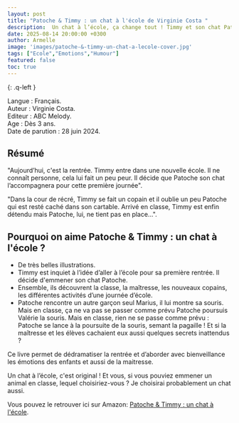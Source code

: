 ```yaml
---
layout: post
title: "Patoche & Timmy : un chat à l'école de Virginie Costa "
description:  Un chat à l’école, ça change tout ! Timmy et son chat Patoche nous font découvrir la rentrée sous un regard original et plein d'aventures. 
date: 2025-08-14 20:00:00 +0300
author: Armelle
image: 'images/patoche-&-timmy-un-chat-a-lecole-cover.jpg'
tags: ["Ecole","Emotions","Humour"]
featured: false
toc: true
---
```


{: .q-left }

Langue : Français.      
Auteur : Virginie Costa.     
Editeur : ABC Melody.                
Age : Dès 3 ans.                             
Date de parution : 28 juin 2024.         

## Résumé

"Aujourd’hui, c'est la rentrée. Timmy entre dans une nouvelle école. Il ne connaît personne, cela lui fait un peu peur. Il décide que Patoche son chat l’accompagnera pour cette première journée".

"Dans la cour de récré, Timmy se fait un copain et il oublie un peu Patoche qui est resté caché dans son cartable. Arrivé en classe, Timmy est enfin détendu mais Patoche, lui, ne tient pas en place...".

## Pourquoi on aime Patoche & Timmy : un chat à l'école ?

- De très belles illustrations.
- Timmy est inquiet à l’idée d’aller à l’école pour sa première rentrée. Il décide d'emmener son chat Patoche.
- Ensemble, ils découvrent la classe, la maîtresse, les nouveaux copains, les différentes activités d’une journée d’école.
- Patoche rencontre un autre garçon seul Marius, il lui montre sa souris. Mais en classe, ça ne va pas se passer comme prévu Patoche poursuis Valérie la souris. Mais en classe, rien ne se passe comme prévu : Patoche se lance à la poursuite de la souris, semant la pagaille ! Et si la maîtresse et les élèves cachaient eux aussi quelques secrets inattendus ?

Ce livre permet de dédramatiser la rentrée et d’aborder avec bienveillance les émotions des enfants et aussi de la maitresse.

Un chat à l’école, c'est original ! Et vous, si vous pouviez emmener un animal en classe, lequel choisiriez-vous ? Je choisirai probablement un chat aussi.

Vous pouvez le retrouver ici sur Amazon: [Patoche & Timmy : un chat à l'école](https://amzn.to/4mG0kSQ).



